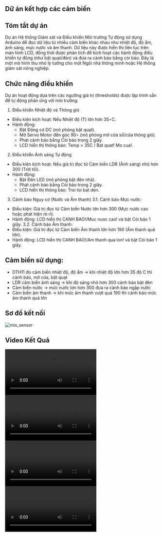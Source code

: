 ## **Dữ án kết hợp các cảm biến**
## **Tóm tắt dự án**
Dự án Hệ thống Giám sát và Điều khiển Môi trường Tự động sử dụng Arduino để đọc dữ liệu từ nhiều cảm biến khác nhau như nhiệt độ, độ ẩm, ánh sáng, mực nước và âm thanh. Dữ liệu này được hiển thị liên tục trên màn hình LCD, đồng thời được phân tích để kích hoạt các hành động điều khiển tự động (như bật quạt/đèn) và đưa ra cảnh báo bằng còi báo. Đây là một mô hình thu nhỏ lý tưởng cho một Ngôi nhà thông minh hoặc Hệ thống giám sát nông nghiệp.

## **Chức năng điều khiển**
Dự án hoạt động dựa trên các ngưỡng giá trị (thresholds) được lập trình sẵn để tự động phản ứng với môi trường:
1. Điều khiển Nhiệt độ và Thông gió
- Điều kiện kích hoạt: Nếu Nhiệt độ (T) lớn hơn 35∘C.
- Hành động:
    + Bật Động cơ DC (mô phỏng bật quạt).
    + Mở Servo Motor đến góc 90∘ (mô phỏng mở cửa sổ/cửa thông gió).
    + Phát cảnh báo bằng Còi báo trong 2 giây.
    + LCD hiển thị thông báo: Temp > 35C / Bat quat! Mo cua!.
2. Điều khiển Ánh sáng Tự động
- Điều kiện kích hoạt: Nếu giá trị đọc từ Cảm biến LDR (Ánh sáng) nhỏ hơn 300 (Trời tối).
- Hành động:
    + Bật Đèn LED (mô phỏng bật đèn nhà).
    + Phát cảnh báo bằng Còi báo trong 2 giây.
    + LCD hiển thị thông báo: Troi toi bat den.
3. Cảnh báo Nguy cơ (Nước và Âm thanh)
3.1. Cảnh báo Mực nước:
- Điều kiện: Giá trị đọc từ Cảm biến Nước lớn hơn 300 (Mực nước cao hoặc phát hiện rò rỉ).
- Hành động: LCD hiển thị CANH BAO!/Muc nuoc cao! và bật Còi báo 1 giây.
3.2. Cảnh báo Âm thanh:
- Điều kiện: Giá trị đọc từ Cảm biến Âm thanh lớn hơn 190 (Âm thanh quá lớn).
- Hành động: LCD hiển thị CANH BAO!/Am thanh qua lon! và bật Còi báo 1 giây.

## **Cảm biến sử dụng:**
- DTH11 đo cảm biến nhiệt độ, độ ẩm -> khi nhiệt độ lớn hơn 35 độ C thì cảnh báo, mở cửa, bật quạt
- LDR cảm biến ánh sáng -> khi độ sáng nhỏ hơn 300 cảnh báo bật đèn
- Cảm biến nước -> mức nước lơn hơn 300 đưa ra cảnh báo ngập nước
- Cảm biến âm thanh -> khi mức âm thanh vượt quá 190 thì cảnh báo mức âm thanh quá lớn

## **Sơ đồ kết nối**
![mix_sensor](https://github.com/user-attachments/assets/defb3d4d-3e6d-4944-9dde-2dfbd7972e3b)

## Video Kết Quả
<video src="https://github.com/user-attachments/assets/00cbe7d8-4b2d-4f16-ba37-5dd8806f20f7" controls>
    Trình duyệt của bạn không hỗ trợ thẻ video.
</video>
<video src="https://github.com/user-attachments/assets/00cbe7b18b8d55-fa3c-4441-9739-59bb03fdb1ea" controls>
    Trình duyệt của bạn không hỗ trợ thẻ video.
</video>
<video src="https://github.com/user-attachments/assets/b962cf2c-b63b-401a-b383-6c205bbb1a5b" controls>
    Trình duyệt của bạn không hỗ trợ thẻ video.
</video>
<video src="https://github.com/user-attachments/assets/ad9eea21-e066-4924-9b1a-af28e767178b" controls>
    Trình duyệt của bạn không hỗ trợ thẻ video.
</video>
